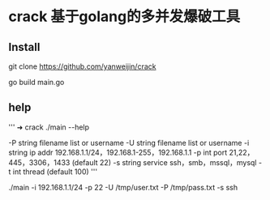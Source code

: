 # crack 基于golang的多并发爆破工具

## Install

git clone  https://github.com/yanweijin/crack</br>

go build main.go </br>

## help

'''
➜  crack ./main --help

  -P string
        filename list or username
  -U string
        filename list or username
  -i string
        ip addr 192.168.1.1/24，192.168.1-255，192.168.1.1
  -p int
        port 21,22，445，3306，1433 (default 22)
  -s string
        service ssh，smb，mssql，mysql
  -t int
        thread (default 100)
'''

./main -i 192.168.1.1/24 -p 22 -U /tmp/user.txt -P /tmp/pass.txt  -s ssh</br>



